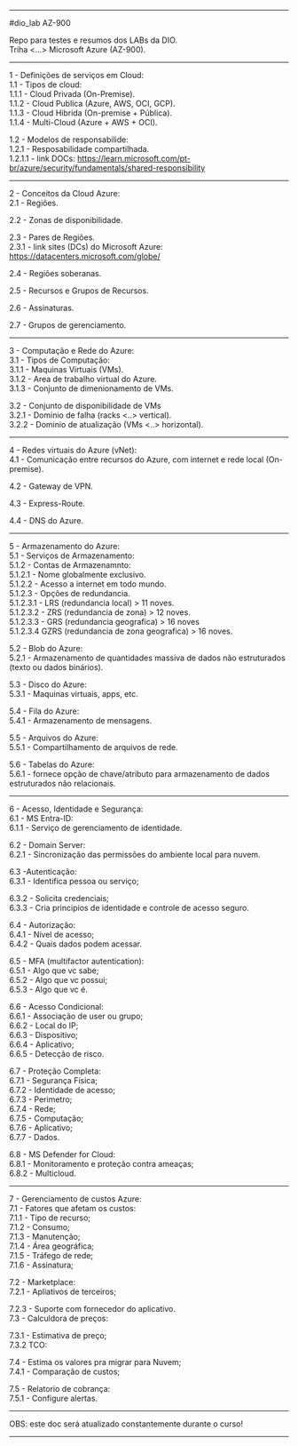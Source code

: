 ------------------------------------------------------------------------------------------------------------------
#dio_lab AZ-900

Repo para testes e resumos dos LABs da DIO.</br >
Triha <...> Microsoft Azure (AZ-900).

------------------------------------------------------------------------------------------------------------------

1 - Definições de serviços em Cloud:</br >
1.1 - Tipos de cloud:</br >
1.1.1 - Cloud Privada (On-Premise).</br >
1.1.2 - Cloud Publica (Azure, AWS, OCI, GCP).</br >
1.1.3 - Cloud Hibrida (On-premise + Pública).</br >
1.1.4 - Multi-Cloud (Azure + AWS + OCI).</br >

1.2 - Modelos de responsabilide:</br > 
1.2.1 - Resposabilidade compartilhada.</br >
1.2.1.1 - link DOCs: https://learn.microsoft.com/pt-br/azure/security/fundamentals/shared-responsibility</br >

------------------------------------------------------------------------------------------------------------------

2 - Conceitos da Cloud Azure:</br >
 2.1 - Regiões.</br >
 
 2.2 - Zonas de disponibilidade.</br >
 
 2.3 - Pares de Regiões.</br >
  2.3.1 - link sites (DCs) do Microsoft Azure: https://datacenters.microsoft.com/globe/</br >
  
 2.4 - Regiões soberanas.</br >
 
 2.5 - Recursos e Grupos de Recursos.</br >
 
 2.6 - Assinaturas.</br >
 
 2.7 - Grupos de gerenciamento.</br >

------------------------------------------------------------------------------------------------------------------

3 - Computação e Rede do Azure:</br >
 3.1 - Tipos de Computação:</br >
  3.1.1 - Maquinas Virtuais (VMs).</br >
  3.1.2 - Area de trabalho virtual do Azure.</br >
  3.1.3 - Conjunto de dimenionamento de VMs.</br >
  
  3.2 - Conjunto de disponibilidade de VMs</br >
   3.2.1 - Dominio de falha (racks <..> vertical).</br >
   3.2.2 - Dominio de atualização (VMs <..> horizontal).</br >

------------------------------------------------------------------------------------------------------------------

4 - Redes virtuais do Azure (vNet):</br >
 4.1 - Comunicação entre recursos do Azure, com internet e rede local (On-premise).</br >
 
 4.2 - Gateway de VPN.</br >
 
 4.3 - Express-Route.</br >
 
 4.4 - DNS do Azure.</br >

------------------------------------------------------------------------------------------------------------------

5 - Armazenamento do Azure:</br >
 5.1 - Serviços de Armazenamento:</br >
  5.1.2 - Contas de Armazenamnto:</br >
   5.1.2.1 - Nome globalmente exclusivo.</br >
   5.1.2.2 - Acesso a internet em todo mundo.</br >
   5.1.2.3 - Opções de redundancia.</br >
    5.1.2.3.1 - LRS (redundancia local) > 11 noves.</br >
    5.1.2.3.2 - ZRS (redundancia de zona) > 12 noves.</br >
    5.1.2.3.3 - GRS (redundancia geografica) > 16 noves</br >
    5.1.2.3.4 GZRS (redundancia de zona geografica) > 16 noves.</br > 
    
 5.2 - Blob do Azure:</br >
  5.2.1 - Armazenamento de quantidades massiva de dados não estruturados (texto ou dados binários).</br > 
  
 5.3 - Disco do Azure:</br >
  5.3.1 - Maquinas virtuais, apps, etc.</br >		
  
 5.4 - Fila do Azure:</br >
  5.4.1 - Armazenamento de mensagens.</br >
  
 5.5 - Arquivos do Azure:</br >
  5.5.1 - Compartilhamento de arquivos de rede.</br >
  
 5.6 - Tabelas do Azure:</br >
  5.6.1 - fornece opção de chave/atributo para armazenamento de dados estruturados não relacionais.</br >

------------------------------------------------------------------------------------------------------------------

6 - Acesso, Identidade e Segurança:</br> 
 6.1 - MS Entra-ID:</br>
  6.1.1 - Serviço de gerenciamento de identidade.</br>
  
 6.2 - Domain Server:</br>
  6.2.1 - Sincronização das permissões do ambiente local para nuvem.</br>
  
 6.3 -Autenticação:</br>
  6.3.1 - Identifica pessoa ou serviço;</br>
  
  6.3.2 - Solicita credenciais;</br>
  6.3.3 - Cria principios de identidade e controle de acesso seguro.</br>
  
 6.4 - Autorização:</br>
  6.4.1 - Nível de acesso;</br>
  6.4.2 - Quais dados podem acessar.</br>
  
 6.5 - MFA (multifactor autentication):</br>
  6.5.1 - Algo que vc sabe;</br>
  6.5.2 - Algo que vc possui;</br>
  6.5.3 - Algo que vc é.</br>
  
 6.6 - Acesso Condicional:</br>
  6.6.1 - Associação de user ou grupo;</br>
  6.6.2 - Local do IP;</br>
  6.6.3 - Dispositivo;</br>
  6.6.4 - Aplicativo;</br>
  6.6.5 - Detecção de risco.</br>
  
 6.7 - Proteção Completa:</br>
  6.7.1 - Segurança Física;</br>
  6.7.2 - Identidade de acesso;</br>
  6.7.3 - Perimetro;</br>
  6.7.4 - Rede;</br>
  6.7.5 - Computação;</br>
  6.7.6 - Aplicativo;</br>
  6.7.7 - Dados.</br>
  
 6.8 - MS Defender for Cloud:</br>
  6.8.1 - Monitoramento e proteção contra ameaças;</br>
  6.8.2 - Multicloud.</br>

------------------------------------------------------------------------------------------------------------------

7 - Gerenciamento de custos Azure:</br> 
7.1 - Fatores que afetam os custos:</br>
7.1.1 - Tipo de recurso;</br>
7.1.2 - Consumo;</br>
7.1.3 - Manutenção;</br>
7.1.4 - Área geográfica;</br>
7.1.5 - Tráfego de rede;</br>
7.1.6 - Assinatura;</br>
  
7.2 - Marketplace:</br>
7.2.1 - Apliativos de terceiros;</br>
  
7.2.3 - Suporte com fornecedor do aplicativo.</br>
7.3 - Calculdora de preços:</br>

7.3.1 - Estimativa de preço;</br>
7.3.2 TCO:</br>
  
7.4 - Estima os valores pra migrar para Nuvem;</br>
7.4.1 - Comparação de custos;</br>
  
7.5 - Relatorio de cobrança:</br>
7.5.1 - Configure alertas.</br>

------------------------------------------------------------------------------------------------------------------

OBS: este doc será atualizado constantemente durante o curso!</br >

------------------------------------------------------------------------------------------------------------------
